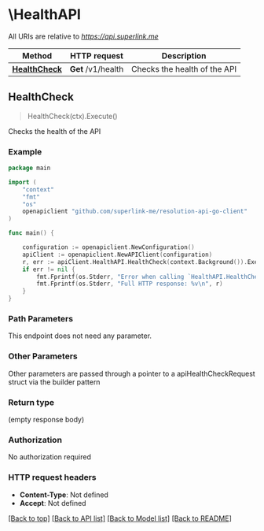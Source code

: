 # \HealthAPI

All URIs are relative to *https://api.superlink.me*

Method | HTTP request | Description
------------- | ------------- | -------------
[**HealthCheck**](HealthAPI.md#HealthCheck) | **Get** /v1/health | Checks the health of the API



## HealthCheck

> HealthCheck(ctx).Execute()

Checks the health of the API



### Example

```go
package main

import (
    "context"
    "fmt"
    "os"
    openapiclient "github.com/superlink-me/resolution-api-go-client"
)

func main() {

    configuration := openapiclient.NewConfiguration()
    apiClient := openapiclient.NewAPIClient(configuration)
    r, err := apiClient.HealthAPI.HealthCheck(context.Background()).Execute()
    if err != nil {
        fmt.Fprintf(os.Stderr, "Error when calling `HealthAPI.HealthCheck``: %v\n", err)
        fmt.Fprintf(os.Stderr, "Full HTTP response: %v\n", r)
    }
}
```

### Path Parameters

This endpoint does not need any parameter.

### Other Parameters

Other parameters are passed through a pointer to a apiHealthCheckRequest struct via the builder pattern


### Return type

 (empty response body)

### Authorization

No authorization required

### HTTP request headers

- **Content-Type**: Not defined
- **Accept**: Not defined

[[Back to top]](#) [[Back to API list]](../README.md#documentation-for-api-endpoints)
[[Back to Model list]](../README.md#documentation-for-models)
[[Back to README]](../README.md)

